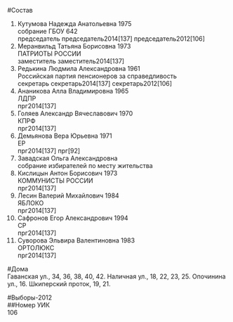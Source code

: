 #Состав  
1. Кутумова Надежда Анатольевна 1975  
    собрание ГБОУ 642  
    председатель председатель2014[137] председатель2012[106]  
2. Меранвильд Татьяна Борисовна 1973  
    ПАТРИОТЫ РОССИИ  
    заместитель заместитель2014[137]  
3. Редькина Людмила Александровна 1961  
    Российская партия пенсионеров за справедливость  
    секретарь секретарь2014[137] секретарь2012[106]  
4. Ананикова Алла Владимировна 1965  
    ЛДПР  
    прг2014[137]  
5. Голяев Александр Вячеславович 1970  
    КПРФ  
    прг2014[137]  
6. Демьянова Вера Юрьевна 1971  
    ЕР  
    прг2014[137] прг[92]  
7. Завадская Ольга Александровна  
    собрание избирателей по месту жительства  
8. Кислицын Антон Борисович 1973  
    КОММУНИСТЫ РОССИИ  
    прг2014[137]  
9. Лесин Валерий Михайлович 1984  
    ЯБЛОКО  
    прг2014[137]  
10. Сафронов Егор Александрович 1994  
    СР  
    прг2014[137]  
11. Суворова Эльвира Валентиновна 1983  
    ОРТОЛЮКС  
    прг2014[137]  
  
#Дома  
Гаванская ул.,     34, 36, 38, 40, 42. Наличная ул.,     18, 22, 23, 25. Опочинина ул.,     16.  Шкиперский проток,     19, 21.  
  
#Выборы-2012  
##Номер УИК  
106  
